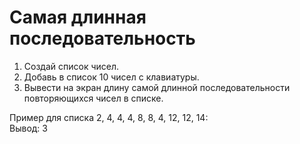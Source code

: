 # Cамая длинная последовательность
1. Создай список чисел.
2. Добавь в список 10 чисел с клавиатуры.
3. Вывести на экран длину самой длинной последовательности повторяющихся чисел в списке.

Пример для списка 2, 4, 4, 4, 8, 8, 4, 12, 12, 14:  
Вывод: 3